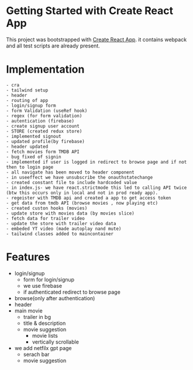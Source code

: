 # Getting Started with Create React App

This project was bootstrapped with [Create React App](https://github.com/facebook/create-react-app).
 it contains webpack and all test scripts are already present.
# Implementation
    - cra
    - tailwind setup
    - header
    - routing of app
    - login/signup form
    - form Validation (useRef hook)
    - regex (for form validation)
    - autentication (firebase)
    - create signup user account
    - STORE (created redux store)
    - implemented signout
    - updated profile(by firebase)
    - header updated
    - fetch movies form TMDB API
    - bug fixed of signin 
    - implemented if user is logged in redirect to browse page and if not then to login page
    - all navigate has been moved to header component
    - in useeffect we have unsubscribe the onauthstatechange
    - created constant file to include hardcoded value
    - in index.js- we have react.strictmode this led to calling API twice (btw this occurs only in local and not in prod ready app).
    - regeister with TMDB api and created a app to get access token
    - get data from tmdb API (browse movies , now playing etc)
    - created custon hooks (movies)
    - update store with movies data (by movies slice)
    - fetch data for trailer video
    - update the store with trailer video data
    - embeded YT video (made autoplay nand mute)
    - tailwind classes added to maincontainer
# Features
- login/signup
    - form for login/signup
    - we use firebase
    - if authenticated redirect to browse page
- browse(only after authentication)
 - header
 - main movie
    - trailer in bg
    - title & description
    - movie suggestion
        - movie lists
        - vertically scrollable
- we add netfilx gpt page
    - serach bar
    - movie suggestion
